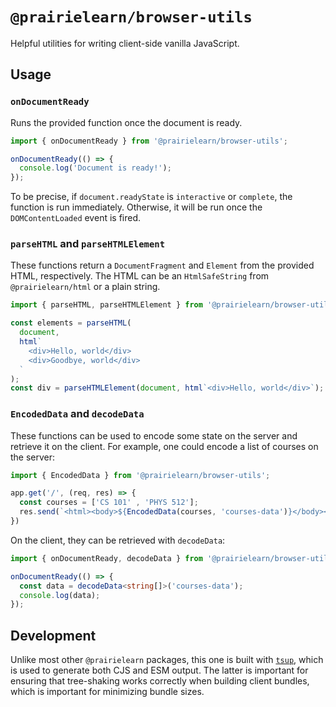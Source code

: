 # `@prairielearn/browser-utils`

Helpful utilities for writing client-side vanilla JavaScript.

## Usage

### `onDocumentReady`

Runs the provided function once the document is ready.

```ts
import { onDocumentReady } from '@prairielearn/browser-utils';

onDocumentReady(() => {
  console.log('Document is ready!');
});
```

To be precise, if `document.readyState` is `interactive` or `complete`, the function is run immediately. Otherwise, it will be run once the `DOMContentLoaded` event is fired.

### `parseHTML` and `parseHTMLElement`

These functions return a `DocumentFragment` and `Element` from the provided HTML, respectively. The HTML can be an `HtmlSafeString` from `@prairielearn/html` or a plain string.

```ts
import { parseHTML, parseHTMLElement } from '@prairielearn/browser-utils';

const elements = parseHTML(
  document,
  html`
    <div>Hello, world</div>
    <div>Goodbye, world</div>
  `
);
const div = parseHTMLElement(document, html`<div>Hello, world</div>`);
```

### `EncodedData` and `decodeData`

These functions can be used to encode some state on the server and retrieve it on the client. For example, one could encode a list of courses on the server:

```ts
import { EncodedData } from '@prairielearn/browser-utils';

app.get('/', (req, res) => {
  const courses = ['CS 101' , 'PHYS 512'];
  res.send(`<html><body>${EncodedData(courses, 'courses-data')}</body></html>`);
})
```

On the client, they can be retrieved with `decodeData`:

```ts
import { onDocumentReady, decodeData } from '@prairielearn/browser-utils';

onDocumentReady(() => {
  const data = decodeData<string[]>('courses-data');
  console.log(data);
});
```

## Development

Unlike most other `@prairielearn` packages, this one is built with [`tsup`](https://tsup.egoist.dev/), which is used to generate both CJS and ESM output. The latter is important for ensuring that tree-shaking works correctly when building client bundles, which is important for minimizing bundle sizes.

